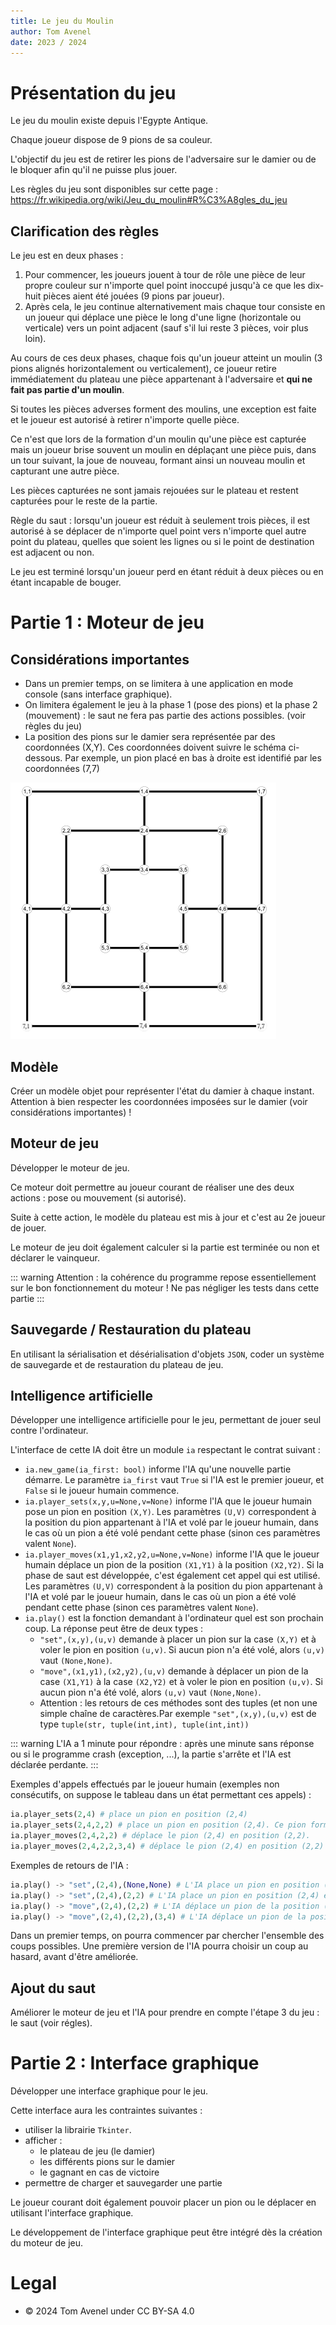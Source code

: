 ```yaml
---
title: Le jeu du Moulin
author: Tom Avenel
date: 2023 / 2024
---
```


# Présentation du jeu

Le jeu du moulin existe depuis l'Egypte Antique.

Chaque joueur dispose de 9 pions de sa couleur.

L'objectif du jeu est de retirer les pions de l'adversaire sur le damier ou de le bloquer afin qu'il ne puisse plus jouer.

Les règles du jeu sont disponibles sur cette page :
<https://fr.wikipedia.org/wiki/Jeu_du_moulin#R%C3%A8gles_du_jeu>


## Clarification des règles

Le jeu est en deux phases :

1. Pour commencer, les joueurs jouent à tour de rôle une pièce de leur propre couleur sur n'importe quel point inoccupé jusqu'à ce que les dix-huit pièces aient été jouées (9 pions par joueur).
2. Après cela, le jeu continue alternativement mais chaque tour consiste en un joueur qui déplace une pièce le long d'une ligne (horizontale ou verticale) vers un point adjacent (sauf s'il lui reste 3 pièces, voir plus loin).

Au cours de ces deux phases, chaque fois qu'un joueur atteint un moulin (3 pions alignés horizontalement ou verticalement), ce joueur retire immédiatement du plateau une pièce appartenant à l'adversaire et **qui ne fait pas partie d'un moulin**.

Si toutes les pièces adverses forment des moulins, une exception est faite et le joueur est autorisé à retirer n'importe quelle pièce.


Ce n'est que lors de la formation d'un moulin qu'une pièce est capturée mais un joueur brise souvent un moulin en déplaçant une pièce puis, dans un tour suivant, la joue de nouveau, formant ainsi un nouveau moulin et capturant une autre pièce.

Les pièces capturées ne sont jamais rejouées sur le plateau et restent capturées pour le reste de la partie.

Règle du saut : lorsqu'un joueur est réduit à seulement trois pièces, il est autorisé à se déplacer de n'importe quel point vers n'importe quel autre point du plateau, quelles que soient les lignes ou si le point de destination est adjacent ou non.


Le jeu est terminé lorsqu'un joueur perd en étant réduit à deux pièces ou en étant incapable de bouger.


# Partie 1 : Moteur de jeu

## **Considérations importantes**

- Dans un premier temps, on se limitera à une application en mode console (sans interface graphique).
- On limitera également le jeu à la phase 1 (pose des pions) et la phase 2 (mouvement) : le saut ne fera pas partie des actions possibles. (voir règles du jeu)
- La position des pions sur le damier sera représentée par des coordonnées (X,Y). Ces coordonnées doivent suivre le schéma ci-dessous. Par exemple, un pion placé en bas à droite est identifié par les coordonnées (7,7)

![](./damier.png)

## Modèle

Créer un modèle objet pour représenter l'état du damier à chaque instant. Attention à bien respecter les coordonnées imposées sur le damier (voir considérations importantes) !

## Moteur de jeu

Développer le moteur de jeu.

Ce moteur doit permettre au joueur courant de réaliser une des deux actions : pose ou mouvement (si autorisé).

Suite à cette action, le modèle du plateau est mis à jour et c'est au 2e joueur de jouer.

Le moteur de jeu doit également calculer si la partie est terminée ou non et déclarer le vainqueur.

::: warning
Attention : la cohérence du programme repose essentiellement sur le bon fonctionnement du moteur ! Ne pas négliger les tests dans cette partie
:::

## Sauvegarde / Restauration du plateau

En utilisant la sérialisation et désérialisation d'objets `JSON`, coder un système de sauvegarde et de restauration du plateau de jeu.

## Intelligence artificielle

Développer une intelligence artificielle pour le jeu, permettant de jouer seul contre l'ordinateur.

L'interface de cette IA doit être un module `ia` respectant le contrat suivant :

- `ia.new_game(ia_first: bool)` informe l'IA qu'une nouvelle partie démarre. Le paramètre `ia_first` vaut `True` si l'IA est le premier joueur, et `False` si le joueur humain commence.
- `ia.player_sets(x,y,u=None,v=None)` informe l'IA que le joueur humain pose un pion en position `(X,Y)`. Les paramètres `(U,V)` correspondent à la position du pion appartenant à l'IA et volé par le joueur humain, dans le cas où un pion a été volé pendant cette phase (sinon ces paramètres valent `None`).
- `ia.player_moves(x1,y1,x2,y2,u=None,v=None)` informe l'IA que le joueur humain déplace un pion de la position `(X1,Y1)` à la position `(X2,Y2)`. Si la phase de saut est développée, c'est également cet appel qui est utilisé. Les paramètres `(U,V)` correspondent à la position du pion appartenant à l'IA et volé par le joueur humain, dans le cas où un pion a été volé pendant cette phase (sinon ces paramètres valent `None`).
- `ia.play()` est la fonction demandant à l'ordinateur quel est son prochain coup. La réponse peut être de deux types :
    - `"set",(x,y),(u,v)` demande à placer un pion sur la case `(X,Y)` et à voler le pion en position `(u,v)`. Si aucun pion n'a été volé, alors `(u,v)` vaut `(None,None)`.
    - `"move",(x1,y1),(x2,y2),(u,v)` demande à déplacer un pion de la case `(X1,Y1)` à la case `(X2,Y2)` et à voler le pion en position `(u,v)`. Si aucun pion n'a été volé, alors `(u,v)` vaut `(None,None)`.
    - Attention : les retours de ces méthodes sont des tuples (et non une simple chaîne de caractères.Par exemple `"set",(x,y),(u,v)` est de type `tuple(str, tuple(int,int), tuple(int,int))`

::: warning
L'IA a 1 minute pour répondre : après une minute sans réponse ou si le programme crash (exception, ...), la partie s'arrête et l'IA est déclarée perdante.
:::

Exemples d'appels effectués par le joueur humain (exemples non consécutifs, on suppose le tableau dans un état permettant ces appels) :

```python
ia.player_sets(2,4) # place un pion en position (2,4)
ia.player_sets(2,4,2,2) # place un pion en position (2,4). Ce pion forme un moulin et permet de voler un pion de l'IA en position (2,2). L'IA pourra vérifier la validité de cet appel.
ia.player_moves(2,4,2,2) # déplace le pion (2,4) en position (2,2).
ia.player_moves(2,4,2,2,3,4) # déplace le pion (2,4) en position (2,2) et vole un pion de l'IA en position (3,4).
```

Exemples de retours de l'IA :

```python
ia.play() -> "set",(2,4),(None,None) # L'IA place un pion en position (2,4).
ia.play() -> "set",(2,4),(2,2) # L'IA place un pion en position (2,4) et vole un pion du joueur humain en position (2,2).
ia.play() -> "move",(2,4),(2,2) # L'IA déplace un pion de la position (2,4) vers la position (2,2).
ia.play() -> "move",(2,4),(2,2),(3,4) # L'IA déplace un pion de la position (2,4) vers la position (2,2) et vole un pion du joueur humain en position (3,4).
```


Dans un premier temps, on pourra commencer par chercher l'ensemble des coups possibles. Une première version de l'IA pourra choisir un coup au hasard, avant d'être améliorée.

## Ajout du saut

Améliorer le moteur de jeu et l'IA pour prendre en compte l'étape 3 du jeu : le saut (voir régles).

# Partie 2 : Interface graphique

Développer une interface graphique pour le jeu.

Cette interface aura les contraintes suivantes :
- utiliser la librairie `Tkinter`.
- afficher :
    - le plateau de jeu (le damier)
    - les différents pions sur le damier
    - le gagnant en cas de victoire
- permettre de charger et sauvegarder une partie

Le joueur courant doit également pouvoir placer un pion ou le déplacer en utilisant l'interface graphique.

Le développement de l'interface graphique peut être intégré dès la création du moteur de jeu.

# Legal

- © 2024 Tom Avenel under CC  BY-SA 4.0
